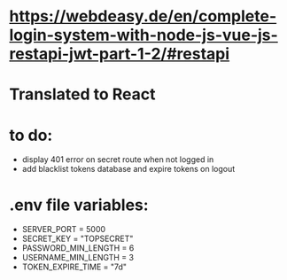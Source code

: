 # https://webdeasy.de/en/complete-login-system-with-node-js-vue-js-restapi-jwt-part-1-2/#restapi

# Translated to React

# to do:

- display 401 error on secret route when not logged in
- add blacklist tokens database and expire tokens on logout

# .env file variables:

- SERVER_PORT = 5000
- SECRET_KEY = "TOPSECRET"
- PASSWORD_MIN_LENGTH = 6
- USERNAME_MIN_LENGTH = 3
- TOKEN_EXPIRE_TIME = "7d"
